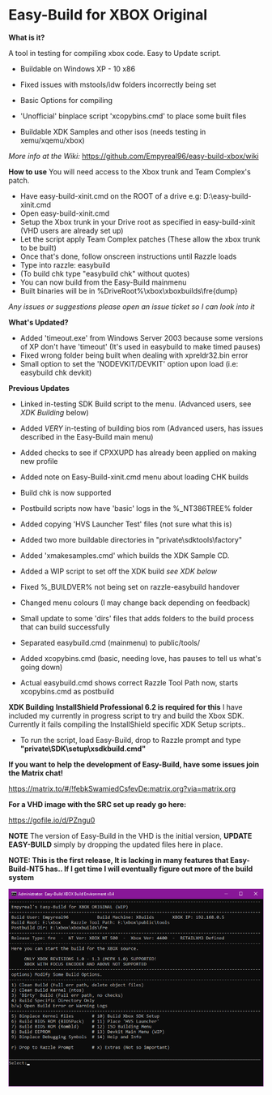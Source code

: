 # Easy-Build for XBOX Original



**What is it?**

A tool in testing for compiling xbox code. Easy to Update script.

- Buildable on Windows XP - 10 x86

- Fixed issues with mstools/idw folders incorrectly being set

- Basic Options for compiling

- 'Unofficial' binplace script 'xcopybins.cmd' to place some built files

- Buildable XDK Samples and other isos (needs testing in xemu/xqemu/xbox)

*More info at the Wiki:*
https://github.com/Empyreal96/easy-build-xbox/wiki


**How to use**
You will need access to the Xbox trunk and Team Complex's patch.

- Have easy-build-xinit.cmd on the ROOT of a drive e.g: D:\easy-build-xinit.cmd
- Open easy-build-xinit.cmd
- Setup the Xbox trunk in your Drive root as specified in easy-build-xinit (VHD users are already set up)
- Let the script apply Team Complex patches (These allow the xbox trunk to be built)
- Once that's done, follow onscreen instructions until Razzle loads
- Type into razzle: easybuild
- (To build chk type "easybuild chk" without quotes)
- You can now build from the Easy-Build mainmenu
- Built binaries will be in %DriveRoot%\xbox\xboxbuilds\fre\{dump}

*Any issues or suggestions please open an issue ticket so I can look into it*

**What's Updated?**
- Added 'timeout.exe' from Windows Server 2003 because some versions of XP don't have 'timeout' (It's used in easybuild to make timed pauses)
- Fixed wrong folder being built when dealing with xpreldr32.bin error
- Small option to set the 'NODEVKIT/DEVKIT' option upon load (i.e:  easybuild chk devkit)

**Previous Updates**

- Linked in-testing SDK Build script to the menu. (Advanced users, see *XDK Building* below)
- Added *VERY* in-testing of building bios rom (Advanced users, has issues described in the Easy-Build main menu)
- Added checks to see if CPXXUPD has already been applied on making new profile
- Added note on Easy-Build-xinit.cmd menu about loading CHK builds

- Build chk is now supported
- Postbuild scripts now have 'basic' logs in the %_NT386TREE% folder
- Added copying 'HVS Launcher Test' files (not sure what this is)
- Added two more buildable directories in "private\sdktools\factory"
- Added 'xmakesamples.cmd' which builds the XDK Sample CD.
- Added a WIP script to set off the XDK build *see XDK below*
- Fixed %_BUILDVER% not being set on razzle-easybuild handover
- Changed menu colours (I may change back depending on feedback)
- Small update to some 'dirs' files that adds folders to the build process that can build successfully
- Separated easybuild.cmd (mainmenu) to public/tools/ 
- Added xcopybins.cmd (basic, needing love, has pauses to tell us what's going down)
- Actual easybuild.cmd shows correct Razzle Tool Path now, starts xcopybins.cmd as postbuild
  

**XDK Building**
**InstallShield Professional 6.2 is required for this**
I have included my currently in progress script to try and build the Xbox SDK. Currently it fails compiling the InstallShield specific XDK Setup scripts.. 

- To run the script, load Easy-Build, drop to Razzle prompt and type **"private\SDK\setup\xsdkbuild.cmd"**

  

**If you want to help the development of Easy-Build, have some issues join the Matrix chat!**

  https://matrix.to/#/!febkSwamiedCsfevDe:matrix.org?via=matrix.org

**For a VHD image with the SRC set up ready go here:**

  https://gofile.io/d/PZngu0

**NOTE** The version of Easy-Build in the VHD is the initial version, **UPDATE EASY-BUILD** simply by dropping the updated files here in place.


  **NOTE: This is the first release, It is lacking in many features that Easy-Build-NT5 has.. If I get time I will eventually figure out more of the build system**

  ![Menu](https://github.com/Empyreal96/easy-build-xbox/raw/main/menu.png)

